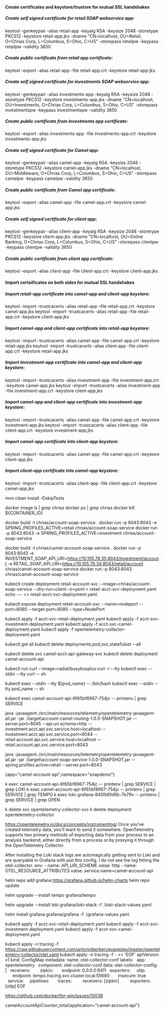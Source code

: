 #### Create certificates and keystore/trustore for mutual SSL handshakes

##### Create self signed certificate for retail SOAP webservice app:
keytool -genkeypair -alias retail-app -keyalg RSA -keysize 2048 -storetype PKCS12 -keystore retail-app.jks -dname "CN=localhost, OU=Retail, O=Chrias Corp, L=Columbus, S=Ohio, C=US" -storepass retailpw -keypass retailpw -validity 3650

##### Create public certificate from retail app certificate:
keytool -export -alias retail-app -file retail-app.crt -keystore retail-app.jks

##### Create self signed certificate for investments SOAP webservice app:
keytool -genkeypair -alias investments-app -keyalg RSA -keysize 2048 -storetype PKCS12 -keystore investments-app.jks -dname "CN=localhost, OU=Investments, O=Chrias Corp, L=Columbus, S=Ohio, C=US" -storepass investmentspw -keypass investmentspw -validity 3650

##### Create public certificate from investments app certificate:
keytool -export -alias investments-app -file investments-app.crt -keystore investments-app.jks

##### Create self signed certificate for Camel app:
keytool -genkeypair -alias camel-app -keyalg RSA -keysize 2048 -storetype PKCS12 -keystore camel-app.jks -dname "CN=localhost, OU=Middleware, O=Chrias Corp, L=Columbus, S=Ohio, C=US" -storepass camelpw -keypass camelpw -validity 3650

##### Create public certificate from Camel app certificate:
keytool -export -alias camel-app -file camel-app.crt -keystore camel-app.jks

##### Create self signed certificate for client app:
keytool -genkeypair -alias client-app -keyalg RSA -keysize 2048 -storetype PKCS12 -keystore client-app.jks -dname "CN=localhost, OU=Online Banking, O=Chrias Corp, L=Columbus, S=Ohio, C=US" -storepass clientpw -keypass clientpw -validity 3650

##### Create public certificate from client app certificate:
keytool -export -alias client-app -file client-app.crt -keystore client-app.jks

#### Import certaificates on both sides for mutual SSL handshakes

##### Import retail-app certificate into camel-app and client-app keystore:
keytool -import -trustcacerts -alias retail-app -file retail-app.crt -keystore camel-app.jks
keytool -import -trustcacerts -alias retail-app -file retail-app.crt -keystore client-app.jks

##### Import camel-app and client-app certificate into retail-app keystore:
keytool -import -trustcacerts -alias camel-app -file camel-app.crt -keystore retail-app.jks
keytool -import -trustcacerts -alias client-app -file client-app.crt -keystore retail-app.jks

##### Import investment-app certificate into camel-app and client-app keystore:
keytool -import -trustcacerts -alias investment-app -file investment-app.crt -keystore camel-app.jks
keytool -import -trustcacerts -alias investment-app -file investment-app.crt -keystore client-app.jks

##### Import camel-app and client-app certificate into investment-app keystore:
keytool -import -trustcacerts -alias camel-app -file camel-app.crt -keystore investment-app.jks
keytool -import -trustcacerts -alias client-app -file client-app.crt -keystore investment-app.jks

##### Import camel-app certificate into client-app keystore:
keytool -import -trustcacerts -alias camel-app -file camel-app.crt -keystore client-app.jks

##### Import client-app certificate into camel-app keystore:
keytool -import -trustcacerts -alias client-app -file client-app.crt -keystore camel-app.jks

mvn clean install -DskipTests

docker image ls | grep chrias
docker ps | grep chrias
docker kill ${CONTAINER_ID}

docker build -t chrias/account-soap-service .
docker run -p 8043:8043 -e SPRING_PROFILES_ACTIVE=retail chrias/account-soap-service
docker run -p 8043:8043 -e SPRING_PROFILES_ACTIVE=investment chrias/account-soap-service

docker build -t chrias/camel-account-soap-service .
docker run -p 8043:8043 -e INVESTMENT_SOAP_API_URI=https://10.105.78.35:8043/investment/account -e RETAIL_SOAP_API_URI=https://10.105.78.34:8043/retail/account chrias/camel-account-soap-service
docker run -p 8043:8043 chrias/camel-account-soap-service



kubectl create deployment retail-account-svc --image=chrias/account-soap-service --dry-run=client -o=yaml > retail-acct-svc-deployment.yaml
echo --- >> retail-acct-svc-deployment.yaml
<!-- kubectl create service nodeport retail-account-svc-nodeport --tcp=8080:8080 --dry-run=client -o=yaml >> retail-acct-svc-deployment.yaml -->

<!-- This is what I used to create the NodePort service. I got the yaml by running: kubectl get service retail-account-svc -o yaml -->
kubectl expose deployment retail-account-svc --name=nodeport --port=8080 --target-port=8080 --type=NodePort

<!-- NOTE that I had to add imagePullPolicy: Never to pull from my local repo -->
kubectl apply -f acct-svc-retail-deployment.yaml
kubectl apply -f acct-svc-investment-deployment.yaml
kubectl apply -f acct-svc-camel-deployment.yaml
kubectl apply -f opentelemetry-collector-deployment.yaml

<!-- See or remove everything -->
kubectl get all
kubectl delete deployments,pod,svc,statefulset --all

<!-- Remove specific objects -->
kubectl delete svc camel-acct-api-gateway-svc
kubectl delete deployment camel-account-api

<!-- Network tools to troubleshoot -->
kubectl run curl --image=radial/busyboxplus:curl -i --tty
kubectl exec --stdin --tty curl -- sh

<!-- Get a shell to a running pod -->
kubectl exec --stdin --tty ${pod_name} -- /bin/bash
kubectl exec --stdin --tty pod_name -- sh

<!-- View environment variables -->
kubectl exec camel-account-api-6f65bf8967-754jc  -- printenv | grep SERVICE


java -javaagent:./src/main/resources/telemetry/opentelemetry-javaagent-all.jar -jar .\target\account-camel-routing-1.0.0-SNAPSHOT.jar --server.port=8045 --api.uri.scheme=http --investment.acct.api.svc.service.host=localhost --investment.acct.api.svc.service.port=8044 --retail.account.api.svc.service.host=localhost --retail.account.api.svc.service.port=8043

java -javaagent:./src/main/resources/telemetry/opentelemetry-javaagent-all.jar -jar .\target\account-soap-service-1.0.0-SNAPSHOT.jar --spring.profiles.active=retail --server.port=8043

<!-- Most Basic Loki Grafana Query -->
{app="camel-account-api",namespace="soapdemo"}


k exec camel-account-api-6f65bf8967-754jc  -- printenv | grep SERVICE | grep LOKI
k exec camel-account-api-6f65bf8967-754jc  -- printenv | grep SERVICE | grep TEMPO
k exec loki-grafana-845fb6fd6b-7b79v  -- printenv | grep SERVICE | grep OPEN

k delete svc opentelemetry-collector-svc
k delete deployment opentelemetry-collector



https://opentelemetry.io/docs/concepts/instrumenting/
Once you’ve created telemetry data, you’ll want to send it somewhere. OpenTelemetry supports two primary methods of exporting data from your process to an analysis backend, either directly from a process or by proxying it through the OpenTelemetry Collector.

After installing the Loki stack logs are automagically getting sent to Loki and are queryable in Grafana with just this config. I do not see the log hitting the otel-collector.
        env:
        - name: API_URI_SCHEME
          value: http
        - name: OTEL_RESOURCE_ATTRIBUTES
          value: service.name=camel-account-api

<!-------------------------------------------------------------->
<!-------------- INSTALL OBSERVABILITY COMPONENTS -------------->
<!-------------------------------------------------------------->
<!-- Add the Grafana Helm repo -->
helm repo add grafana https://grafana.github.io/helm-charts
helm repo update

<!-- Install Tempo (Single Binary): https://github.com/grafana/tempo/tree/main/example/helm -->
helm upgrade --install tempo grafana/tempo

<!-- Install the loki-stack -->
helm upgrade --install loki grafana/loki-stack -f .\loki-stack-values.yaml

<!-- Install Grafana with predefined data sources -->
helm install grafana grafana/grafana -f .\grafana-values.yaml





<!-------------------------------------------------------------->
<!-------------------- DEPLOY SOAP SERVICES -------------------->
<!-------------------------------------------------------------->
kubectl apply -f acct-svc-retail-deployment.yaml
kubectl apply -f acct-svc-investment-deployment.yaml
kubectl apply -f acct-svc-camel-deployment.yaml







kubectl apply -n tracing -f https://raw.githubusercontent.com/antonioberben/examples/master/opentelemetry-collector/otel.yaml
kubectl apply -n tracing -f - << 'EOF'
apiVersion: v1
kind: ConfigMap
metadata:
 name: otel-collector-conf
 labels:
   app: opentelemetry
   component: otel-collector-conf
data:
 otel-collector-config: |
   receivers:   
     zipkin:
       endpoint: 0.0.0.0:9411
   exporters:
     otlp:
       endpoint: tempo.tracing.svc.cluster.local:55680
       insecure: true
   service:
     pipelines:
       traces:
         receivers: [zipkin]
         exporters: [otlp]
EOF



<!-- Up Next -->
https://github.com/docker/for-win/issues/10038





<!-- Counter Metric Prometheus query -->
camelAccountApiCounter_total{application="camel-account-api"}
